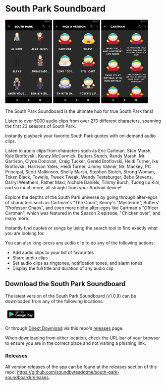 # South Park Soundboard

<img src="assets/screenshots/home-page.png" alt="Screenshot of App's Home Page" width="30%"/> <img src="assets/screenshots/pick-a-version.png" alt="Screenshot of Cartman's Alter-egos Page" width="30%"/> <img src="assets/screenshots/sounds-page.png" alt="Screenshot of Cartman's Audio Clips" width="30%"/>

The South Park Soundboard is the ultimate hub for true South Park fans!

Listen to over 5000 audio clips from over 270 different characters, spanning
the first 23 seasons of South Park.

Instantly playback your favorite South Park quotes with on-demand audio clips.

Listen to audio clips from characters such as Eric Cartman, Stan Marsh, Kyle Broflovski, Kenny McCormick, Butters Stotch, Randy Marsh, Mr. Garrison, Clyde Donovan, Craig Tucker, Gerald Broflovski, Heidi Turner, Ike Broflovski, Harrison Yates, Heidi Turner, Jimmy Valmer, Mr. Mackey, PC Principal, Scott Malkinson, Shelly Marsh, Stephen Stotch, Strong Woman, Token Black, Towelie, Tweek Tweak, Wendy Testaburger, Bebe Stevens, Darryl Weathers, Father Maxi, Nichole Daniels, Timmy Burch, Tuong Lu Kim, and so much more, all straight from your Android device!

Explore the depths of the South Park universe by going through alter-egos of characters such as Cartman's "The Coon", Kenny's "Mysterion", Butters' "Professor Chaos", and even more niche alter-egos like Cartman's "Officer Cartman", which was featured in the Season 2 episode, "Chickenlover", and many more.

Instantly find quotes or songs by using the search tool to find exactly what you are looking for.

You can also long-press any audio clip to do any of the following actions:

-	Add audio clips to your list of favourites
-	Share audio clips
-	Set audio clips as ringtones, notification tones, and alarm tones
-	Display the full title and duration of any audio clip

## Download the South Park Soundboard

The latest version of the South Park Soundboard (v1.0.8) can be downloaded from any of the following locations:

<a href="https://play.google.com/store/apps/details?id=me.soundbytes.southparksoundboard"><img src="assets/google-play-badge.png" width="20%" alt="Google Play Badge"></a>

Or through [Direct Download](https://github.com/soundbytesdotme/south-park-soundboard/releases/download/v1.0.8/south-park-soundboard-1.0.8.apk) via this repo's [releases](https://github.com/soundbytesdotme/south-park-soundboard/releases) page.

When downloading from either location, check the URL bar of your browser to ensure you are in the correct place and not visiting a phishing link.

### Releases

All version releases of the app can be found at the releases section of this repo: https://github.com/soundbytesdotme/south-park-soundboard/releases.


